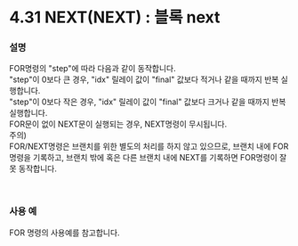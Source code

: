 ﻿# 4.31 NEXT(NEXT) : 블록 next


### 설명
FOR명령의 "step"에 따라 다음과 같이 동작합니다.  
"step"이 0보다 큰 경우, "idx" 릴레이 값이 "final" 값보다 적거나 같을 때까지 반복 실행합니다.  
"step"이 0보다 작은 경우, "idx" 릴레이 값이 "final" 값보다 크거나 같을 때까지 반복 실행합니다.  
FOR문이 없이 NEXT문이 실행되는 경우, NEXT명령이 무시됩니다.  
주의)  
FOR/NEXT명령은 브랜치를 위한 별도의 처리를 하지 않고 있으므로, 브랜치 내에 FOR명령을 기록하고, 브랜치 밖에 혹은 다른 브랜치 내에 NEXT를 기록하면 FOR명령이 잘못 동작합니다.

<br>

### 사용 예

FOR 명령의 사용예를 참고합니다.
